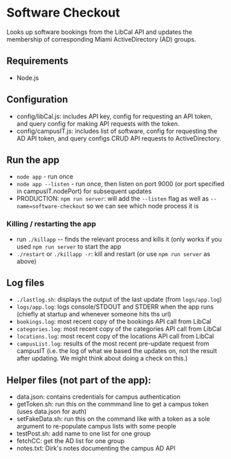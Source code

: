 # Software Checkout

Looks up software bookings from the LibCal API and updates the membership of corresponding Miami ActiveDirectory (AD) groups.

## Requirements

* Node.js 

## Configuration

* config/libCal.js: includes API key, config for requesting an API token, and query config for making API requests with the token.
* config/campusIT.js: includes list of software, config for requesting the AD API token, and query configs CRUD API requests to ActiveDirectory.

## Run the app

* `node app` - run once
* `node app --listen` - run once, then listen on port 9000 (or port specified in campusIT.nodePort) for subsequent updates
* PRODUCTION: `npm run server`: will add the `--listen` flag as well as `--name=software-checkout` so we can see which node process it is

### Killing / restarting the app

* run `./killapp` -- finds the relevant process and kills it (only works if you used `npm run server` to start the app
* `./restart` or `./killapp -r`: kill and restart (or use `npm run server` as above)

## Log files

* `./lastlog.sh`: displays the output of the last update (from `logs/app.log`)
* `logs/app.log`: logs console/STDOUT and STDERR when the app runs (chiefly at startup and whenever someone hits ths url)
* `bookings.log`: most recent copy of the bookings API call from LibCal
* `categories.log`: most recent copy of the categories API call from LibCal
* `locations.log`: most recent copy of the locations API call from LibCal
* `campusList.log`: results of the most recent pre-update request from campusIT (i.e. the log of what we based the updates on, not the result after updating. We might think about doing a check on this.)

## Helper files (not part of the app): 

* data.json: contains credentials for campus authentication
* getToken.sh: run this on the commmand line to get a campus token (uses data.json for auth)
* setFakeData.sh: run this on the command like with a token as a sole argument to re-populate campus lists with some people
* testPost.sh: add name to one list for one group
* fetchCC: get the AD list for one group
* notes.txt: Dirk's notes documenting the campus AD API

